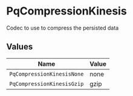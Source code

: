 # PqCompressionKinesis

Codec to use to compress the persisted data


## Values

| Name                       | Value                      |
| -------------------------- | -------------------------- |
| `PqCompressionKinesisNone` | none                       |
| `PqCompressionKinesisGzip` | gzip                       |